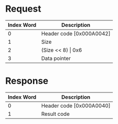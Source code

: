 # Request

| Index Word | Description                |
|------------|----------------------------|
| 0          | Header code \[0x000A0042\] |
| 1          | Size                       |
| 2          | (Size \<\< 8) \| 0x6       |
| 3          | Data pointer               |

# Response

| Index Word | Description                |
|------------|----------------------------|
| 0          | Header code \[0x000A0040\] |
| 1          | Result code                |
